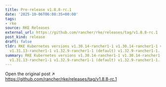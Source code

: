 ```yaml
---
title: Pre-release v1.8.8-rc.1
date: '2025-10-06T06:08:35+00:00'
tags:
- rke
source: RKE Releases
external_url: https://github.com/rancher/rke/releases/tag/v1.8.8-rc.1
post_kind: release
draft: false
tldr: RKE Kubernetes versions v1.30.14-rancher1-1 v1.30.14-rancher1-1 v1.31.13-rancher1-1
  v1.31.13-rancher1-1 v1.32.9-rancher1-1 (default) v1.32.9-rancher1-1.
summary: RKE Kubernetes versions v1.30.14-rancher1-1 v1.30.14-rancher1-1 v1.31.13-rancher1-1
  v1.31.13-rancher1-1 v1.32.9-rancher1-1 (default) v1.32.9-rancher1-1.
---
```

Open the original post ↗ https://github.com/rancher/rke/releases/tag/v1.8.8-rc.1
